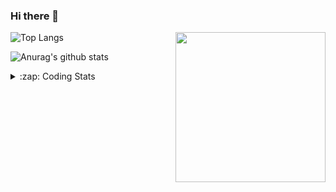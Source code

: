 ### Hi there 👋

<!--
**tao8687/tao8687** is a ✨ _special_ ✨ repository because its `README.md` (this file) appears on your GitHub profile.

Here are some ideas to get you started:

- 🔭 I’m currently working on ...
- 🌱 I’m currently learning ...
- 👯 I’m looking to collaborate on ...
- 🤔 I’m looking for help with ...
- 💬 Ask me about ...
- 📫 How to reach me: ...
- 😄 Pronouns: ...
- ⚡ Fun fact: ...
-->

<img align='right' src="https://media.giphy.com/media/M9gbBd9nbDrOTu1Mqx/giphy.gif" width="240">

  
![Top Langs](https://github-readme-stats.vercel.app/api/top-langs/?username=tao8687&layout=compact&title_color=23238E&text_color=A67D3D)

![Anurag's github stats](https://github-readme-stats.vercel.app/api?username=tao8687&show_icons=true&&text_color=A67D3D&title_color=23238E&show_icons=false&count_private=true&hide=stars)

<details>
  <summary>:zap: Coding Stats</summary>
  <br>
    
<!--START_SECTION:waka-->

```txt
From: 09 July 2023 - To: 16 July 2023

Python     2 hrs 7 mins    ████████████░░░░░░░░░░░░░   48.60 %
C          58 mins         █████▓░░░░░░░░░░░░░░░░░░░   22.40 %
Text       41 mins         ████░░░░░░░░░░░░░░░░░░░░░   15.67 %
Markdown   17 mins         █▓░░░░░░░░░░░░░░░░░░░░░░░   06.71 %
Bash       16 mins         █▓░░░░░░░░░░░░░░░░░░░░░░░   06.26 %
```

<!--END_SECTION:waka-->
</details>
